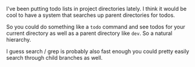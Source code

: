 I've been putting todo lists in project directories lately. I think it would be cool to have a system that searches up parent directories for todos.

So you could do something like a `todo` command and see todos for your current directory as well as a parent directory like `dev`. So a natural hierarchy.

I guess search / grep is probably also fast enough you could pretty easily search through child branches as well.